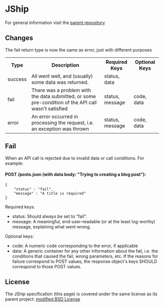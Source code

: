 # JShip
For general information visit the [parent repository](https://github.com/omniti-labs/jsend)

## Changes ##

The fail return type is now the same as error, just with different purposes

<table>
<tr><th>Type</td><th>Description</th><th>Required Keys</th><th>Optional Keys</td></tr>
<tr><td>success</td><td>All went well, and (usually) some data was returned.</td><td>status, data</td><td></td></tr>
<tr><td>fail</td><td>There was a problem with the data submitted, or some pre-condition of the API call wasn't satisfied</td><td>status, message</td><td>code, data</td></tr>
<tr><td>error</td><td>An error occurred in processing the request, i.e. an exception was thrown</td><td>status, message</td><td>code, data</td></tr>
</table>

## Fail ### 
When an API call is rejected due to invalid data or call conditions. For example:
#### POST /posts.json (with data body: "Trying to creating a blog post"): ####
```
{
    "status" : "fail",
    "message" : "A title is required"
}
```
Required keys:
* status: Should always be set to "fail".
* message: A meaningful, end-user-readable (or at the least log-worthy) message, explaining what went wrong.

Optional keys:
* code: A numeric code corresponding to the error, if applicable
* data: A generic container for any other information about the fail, i.e. the conditions that caused the fail, wrong parameters, etc. If the reasons for failure correspond to POST values, the response object's keys SHOULD correspond to those POST values.

## License ##
The JShip specification (this page) is covered under the same license as its parent project: [modified BSD License](LICENSE.md)



